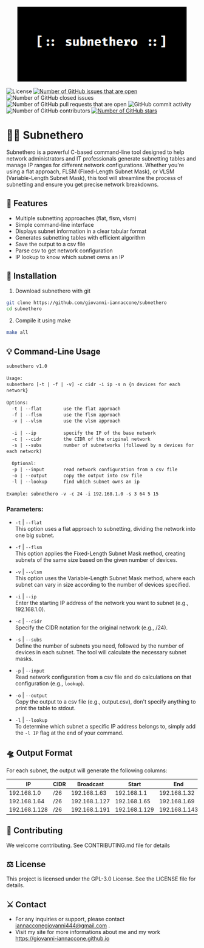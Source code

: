 <p align="center">
  <img src="assets/logo.png" alt="Logo">
</p>


![License](https://img.shields.io/github/license/giovanni-iannaccone/subnethero)
[![Number of GitHub issues that are open](https://img.shields.io/github/issues/giovanni-iannaccone/subnethero)](https://github.com/giovanni-iannaccone/subnethero/issues)
![Number of GitHub closed issues](https://img.shields.io/github/issues-closed/giovanni-iannaccone/subnethero)
![Number of GitHub pull requests that are open](https://img.shields.io/github/issues-pr-raw/giovanni-iannaccone/subnethero)
![GitHub commit activity](https://img.shields.io/github/commit-activity/m/giovanni-iannaccone/subnethero)
![Number of GitHub contributors](https://img.shields.io/github/contributors/giovanni-iannaccone/subnethero)
[![Number of GitHub stars](https://img.shields.io/github/stars/giovanni-iannaccone/subnethero)](https://github.com/giovanni-iannaccone/subnethero/stargazers)

# 🦸‍♂️ Subnethero

Subnethero is a powerful C-based command-line tool designed to help network administrators and IT professionals generate subnetting tables and manage IP ranges for different network configurations. Whether you're using a flat approach, FLSM (Fixed-Length Subnet Mask), or VLSM (Variable-Length Subnet Mask), this tool will streamline the process of subnetting and ensure you get precise network breakdowns.

## 🧮 Features
- Multiple subnetting approaches (flat, flsm, vlsm)
- Simple command-line interface
- Displays subnet information in a clear tabular format
- Generates subnetting tables with efficient algorithm
- Save the output to a csv file
- Parse csv to get network configuration
- IP lookup to know which subnet owns an IP

## 📡 Installation
1. Download subnethero with git
```sh
git clone https://github.com/giovanni-iannaccone/subnethero
cd subnethero
```

2. Compile it using make
```sh
make all
```

## 💡 Command-Line Usage

```
subnethero v1.0

Usage:
subnethero [-t | -f | -v] -c cidr -i ip -s n {n devices for each network}

Options:
  -t | --flat        use the flat approach
  -f | --flsm        use the flsm approach
  -v | --vlsm        use the vlsm approach

  -i | --ip          specify the IP of the base network
  -c | --cidr        the CIDR of the original network
  -s | --subs        number of subnetworks (followed by n devices for each network)

  Optional:
  -p | --input       read network configuration from a csv file
  -o | --output      copy the output into csv file
  -l | --lookup      find which subnet owns an ip

Example: subnethero -v -c 24 -i 192.168.1.0 -s 3 64 5 15
```

### Parameters:

- `-t` | `--flat` <br/>
This option uses a flat approach to subnetting, dividing the network into one big subnet.

- `-f` | `--flsm` <br/>
This option applies the Fixed-Length Subnet Mask method, creating subnets of the same size based on the given number of devices.

- `-v` | `--vlsm` <br/>
This option uses the Variable-Length Subnet Mask method, where each subnet can vary in size according to the number of devices specified.

- `-i` | `--ip` <br/>
Enter the starting IP address of the network you want to subnet (e.g., 192.168.1.0).

- `-c` | `--cidr` <br/>
Specify the CIDR notation for the original network (e.g., /24).

- `-s` | `--subs` <br/>
Define the number of subnets you need, followed by the number of devices in each subnet. The tool will calculate the necessary subnet masks.

- `-p` | `--input` <br/>
Read network configuration from a csv file and do calculations on that configuration (e.g., `lookup`).

- `-o` | `--output` <br/>
Copy the output to a csv file (e.g., output.csv), don't specify anything to print the table to stdout.

- `-l` | `--lookup` <br/>
To determine which subnet a specific IP address belongs to, simply add the `-l IP` flag at the end of your command.

## 🛸 Output Format

For each subnet, the output will generate the following columns:

|     IP        | CIDR |   Broadcast   |    Start      |     End       |  Free from     |       to      |
|---------------|------|---------------|---------------|---------------|----------------|---------------|
| 192.168.1.0   | /26  | 192.168.1.63  | 192.168.1.1   | 192.168.1.32  |  192.168.1.33  | 192.168.1.62  |
| 192.168.1.64  | /26  | 192.168.1.127 | 192.168.1.65  | 192.168.1.69  |  192.168.1.70  | 192.168.1.126 |
| 192.168.1.128 | /26  | 192.168.1.191 | 192.168.1.129 | 192.168.1.143 |  192.168.1.144 | 192.168.1.190 |

## 🧩 Contributing
We welcome contributing. See CONTRIBUTING.md file for details

## ⚖️ License
This project is licensed under the GPL-3.0 License. See the LICENSE file for details.

## ⚔️ Contact
- For any inquiries or support, please contact <a href="mailto:iannacconegiovanni444@gmail.com"> iannacconegiovanni444@gmail.com </a>.
- Visit my site for more informations about me and my work <a href="https://giovanni-iannaccone.gith
ub.io" target=”_blank” rel="noopener noreferrer"> https://giovanni-iannaccone.github.io </a>
